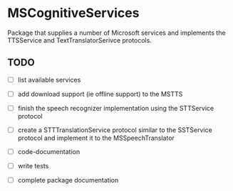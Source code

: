 # MSCognitiveServices

Package that supplies a number of Microsoft services and implements the TTSService and TextTranslatorSerivce protocols. 

## TODO

- [ ] list available services
- [ ] add download support (ie offline support) to the MSTTS 
- [ ] finish the speech recognizer implementation using the STTService protocol
- [ ] create a STTTranslationService protocol similar to the SSTService protocol and implement it to the MSSpeechTranslator
- [ ] code-documentation
- [ ] write tests
- [ ] complete package documentation

